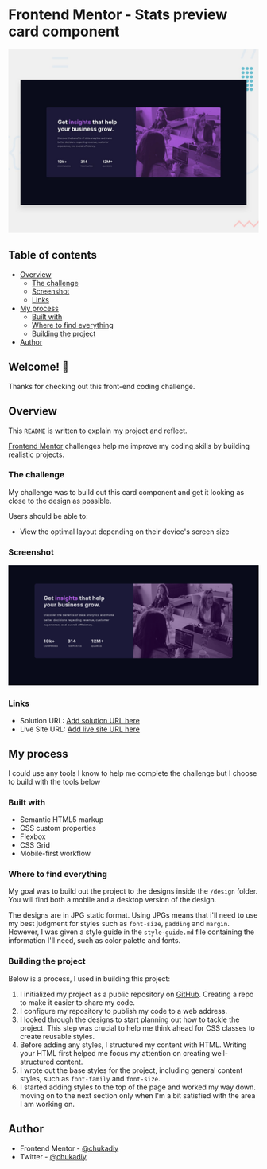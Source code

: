 # Frontend Mentor - Stats preview card component

![Design preview for the Stats preview card component coding challenge](./design/desktop-preview.jpg)

## Table of contents

- [Overview](#overview)
  - [The challenge](#the-challenge)
  - [Screenshot](#screenshot)
  - [Links](#links)
- [My process](#my-process)
  - [Built with](#built-with)
  - [Where to find everything](#where-to-find-everything)
  - [Building the project](#building-the-project)
- [Author](#author)



## Welcome! 👋

Thanks for checking out this front-end coding challenge.

## Overview

This `README` is written to explain my project and reflect.

[Frontend Mentor](https://www.frontendmentor.io) challenges help me improve my coding skills by building realistic projects.

### The challenge

My challenge was to build out this card component and get it looking as close to the design as possible.

Users should be able to:

- View the optimal layout depending on their device's screen size

### Screenshot

![](./screenshots/Screenshot.png)


### Links

- Solution URL: [Add solution URL here](https://your-solution-url.com)
- Live Site URL: [Add live site URL here](https://your-live-site-url.com)

## My process

I could use any tools I know to help me complete the challenge but I choose to build with the tools below

### Built with

- Semantic HTML5 markup
- CSS custom properties
- Flexbox
- CSS Grid
- Mobile-first workflow


### Where to find everything

My goal was to build out the project to the designs inside the `/design` folder. You will find both a mobile and a desktop version of the design. 

The designs are in JPG static format. Using JPGs means that  i'll need to use my best judgment for styles
such as `font-size`, `padding` and `margin`. However, I was given a style guide in the `style-guide.md` file containing the information I'll need, such as color palette and fonts.

### Building the project

Below is a process, I used in building this project:

1. I initialized my project as a public repository on [GitHub](https://github.com/). Creating a repo to make it easier to share my code.
2. I configure my repository to publish my code to a web address.
3. I looked through the designs to start planning out how to tackle the project. This step was crucial to help me think ahead for CSS classes to create reusable styles.
4. Before adding any styles, I structured my content with HTML. Writing your HTML first helped me focus my attention on creating well-structured content.
5. I wrote out the base styles for the project, including general content styles, such as `font-family` and `font-size`.
6. I started adding styles to the top of the page and worked my way down. moving on to the next section only when I'm a bit satisfied with the area I am working on.


## Author

- Frontend Mentor - [@chukadiy](https://www.frontendmentor.io/profile/chukadiy)
- Twitter - [@chukadiy](https://www.twitter.com/chukadiy)
